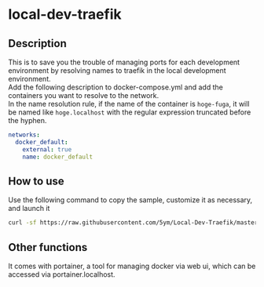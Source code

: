 # local-dev-traefik

## Description

This is to save you the trouble of managing ports for each development environment by resolving names to traefik in the local development environment.  
Add the following description to docker-compose.yml and add the containers you want to resolve to the network.  
In the name resolution rule, if the name of the container is `hoge-fuga`, it will be named like `hoge.localhost` with the regular expression truncated before the hyphen.

```yml
networks:
  docker_default:
    external: true
    name: docker_default
```

## How to use

Use the following command to copy the sample, customize it as necessary, and launch it

```sh
curl -sf https://raw.githubusercontent.com/5ym/Local-Dev-Traefik/master/init.sh | sh -s
```

## Other functions

It comes with portainer, a tool for managing docker via web ui, which can be accessed via portainer.localhost.
